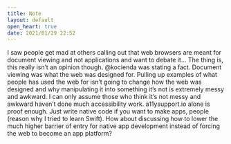 ```yaml
---
title: Note
layout: default
open_heart: true
date: 2021/01/29 22:52
---
```


I saw people get mad at others calling out that web browsers are meant for document viewing and not applications and want to debate it... The thing is, this really isn’t an opinion though. @kocienda was stating a fact. Document viewing was what the web was designed for. Pulling up examples of what people has used the web for isn’t going to change how the web was designed  and why manipulating it into something it’s not is extremely messy and awkward. I can only assume those who think it’s not messy and awkward haven’t done much accessibility work. a11ysupport.io alone is proof enough. Just write native code if you want to make apps, people (reason why I tried to learn Swift). How about discussing how to lower the much higher barrier of entry for native app development instead of forcing the web to become an app platform?
